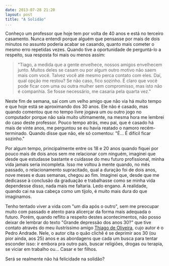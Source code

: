 ```yaml
---
date: 2013-07-28 21:20
layout: post
title: "A Solidão"
...
```


Conheço um professor que hoje tem por volta de 40 anos e está no terceiro casamento. Nunca entendi porque alguém que pensasse por mais de dois minutos no assunto poderia acabar se casando, quanto mais cometer o mesmo erro repetidas vezes. Quando tive a oportunidade de perguntá-lo a respeito, sua resposta foi mais ou menos assim:

> "Tiago, a medida que a gente envelhece, nossos amigos envelhecem junto. Muitos deles se casam ou por algum outro motivo não saem mais com você. Talvez você até mesmo perca contato com eles. Daí, qual opção me restou? Se não caso, fico sozinho. É claro que você pode ficar com uma ou outra mulher sem compromisso, mas isto não é companhia. Se fosse necessário, me casaria pela quarta vez."

Neste fim de semana, saí com um velho amigo que não via há muito tempo e que hoje está se aproximando dos 30 anos. Ele não é casado, mas quando comentou que no tempo livre jogava um ou outro jogo no computador porque não saía muito ultimamente, na mesma hora me lembrei do caso deste professor. Pouco tempo atrás, meu pai, que é casado há mais de vinte anos, me perguntou se eu havia reatado o namoro recém-terminado. Quando disse que não, ele só comentou: "É... É difícil ficar sozinho."

Por algum tempo, principalmente entre os 18 e 20 anos quando fiquei por pouco mais de dois anos sem me relacionar com ninguém, imaginei que desde que estudasse bastante e cuidasse do meu futuro profissional, minha vida jamais seria incompleta. Isso me voltou à mente quando, no mês passado, o relacionamento supracitado, qual a duração foi de dois anos, nove meses e duas semanas, chegou ao fim. Imaginei que, desde que me dedicasse à conclusão da graduação e trabalhasse como se minha vida dependesse disso, nada mais me faltaria. Ledo engano. A realidade, quando cai na sua cabeça como um tijolo, é muito mais dura do que imaginamos.

Tenho tentado viver a vida com "um dia após o outro", sem me preocupar muito com passado e atento para alicerçar da forma mais adequada o futuro. Porém, quando reflito a respeito destes acontecimentos, não posso deixar de lembrar do texto "Grande depressão dos anos 30?" que tive contato através do meu ilustríssimo amigo [Thiago de Oliveira](https://twitter.com/thiago_avendjah), cujo autor é o Pedro Andrade. Nele, o autor cita o quão clichê é se deprimir aos 30 (ou pior ainda, aos 25) anos e as abordagens que cada um busca para tentar esconder isso: ir embora pra outro país, buscar religiões, drogas ou terapia, se viciar em trabalho ou... Casar e ter filhos.

Será se realmente não há felicidade na solidão?
